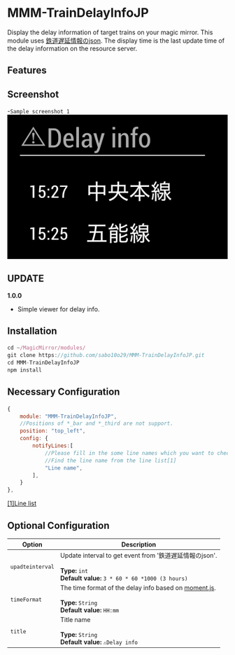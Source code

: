 # MMM-TrainDelayInfoJP
Display the delay information of target trains on your magic mirror.
This module uses [鉄道遅延情報のjson](https://rti-giken.jp/fhc/api/train_tetsudo/).
The display time is the last update time of the delay information on the resource server.

## Features

## Screenshot
-`Sample screenshot 1`  
![Screenshot](https://github.com/sabo10o29/MMM-TrainDelayInfoJP/blob/master/sc01.png)


## UPDATE
**1.0.0**
- Simple viewer for delay info.

## Installation
```javascript
cd ~/MagicMirror/modules/
git clone https://github.com/sabo10o29/MMM-TrainDelayInfoJP.git
cd MMM-TrainDelayInfoJP
npm install
```

## Necessary Configuration
```javascript
{
    module: "MMM-TrainDelayInfoJP",
    //Positions of *_bar and *_third are not support.
    position: "top_left",
    config: {
        notifyLines:[
            //Please fill in the some line names which you want to check their delay. 
            //Find the line name from the line list[1]
			"Line name",
		],
    }
},
```
[[1]Line list](https://rti-giken.jp/fhc/api/train_tetsudo/)

## Optional Configuration

| Option               | Description
|--------------------- |-----------
| `upadteinterval`     | Update interval to get event from '鉄道遅延情報のjson'.  <br><br>**Type:** `int` <br> **Default value:** `3 * 60 * 60 *1000 (3 hours)`
| `timeFormat`         | The time format of the delay info based on [moment.js](https://momentjs.com/docs/). <br><br>**Type:** `String` <br> **Default value:** `HH:mm`
| `title`              | Title name <br><br>**Type:** `String` <br> **Default value:** `⚠︎Delay info　　`